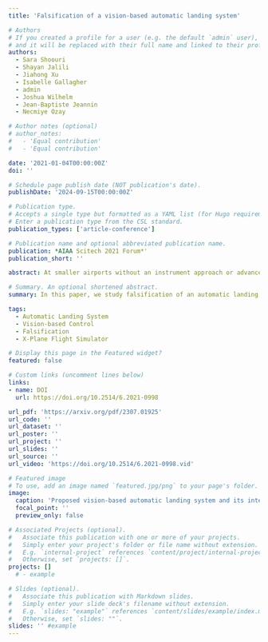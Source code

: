 ```yaml
---
title: 'Falsification of a vision-based automatic landing system'

# Authors
# If you created a profile for a user (e.g. the default `admin` user), write the username (folder name) here
# and it will be replaced with their full name and linked to their profile.
authors:
  - Sara Shoouri
  - Shayan Jalili
  - Jiahong Xu
  - Isabelle Gallagher
  - admin
  - Joshua Wilhelm
  - Jean-Baptiste Jeannin
  - Necmiye Ozay

# Author notes (optional)
# author_notes:
#   - 'Equal contribution'
#   - 'Equal contribution'

date: '2021-01-04T00:00:00Z'
doi: ''

# Schedule page publish date (NOT publication's date).
publishDate: '2024-09-15T00:00:00Z'

# Publication type.
# Accepts a single type but formatted as a YAML list (for Hugo requirements).
# Enter a publication type from the CSL standard.
publication_types: ['article-conference']

# Publication name and optional abbreviated publication name.
publication: *AIAA Scitech 2021 Forum*'
publication_short: ''

abstract: At smaller airports without an instrument approach or advanced equipment, automatic landing of aircraft is a safety-critical task that requires the use of sensors present on the aircraft. In this paper, we study falsification of an automatic landing system for fixed-wing aircraft using a camera as its main sensor. We first present an architecture for vision-based automatic landing, including a vision-based runway distance and orientation estimator and an associated PID controller. We then outline landing specifications that we validate with actual flight data. Using these specifications, we propose the use of the falsification tool Breach to find counterexamples to the specifications in the automatic landing system.

# Summary. An optional shortened abstract.
summary: In this paper, we study falsification of an automatic landing system for fixed-wing aircraft using a camera as its main sensor.

tags:
  - Automatic Landing System
  - Vision-based Control
  - Falsification
  - X-Plane Flight Simulator

# Display this page in the Featured widget?
featured: false

# Custom links (uncomment lines below)
links:
- name: DOI
  url: https://doi.org/10.2514/6.2021-0998

url_pdf: 'https://arxiv.org/pdf/2307.01925'
url_code: ''
url_dataset: ''
url_poster: ''
url_project: ''
url_slides: ''
url_source: ''
url_video: 'https://doi.org/10.2514/6.2021-0998.vid'

# Featured image
# To use, add an image named `featured.jpg/png` to your page's folder.
image:
  caption: 'Proposed vision-based automatic landing system and its interface with falsification'
  focal_point: ''
  preview_only: false

# Associated Projects (optional).
#   Associate this publication with one or more of your projects.
#   Simply enter your project's folder or file name without extension.
#   E.g. `internal-project` references `content/project/internal-project/index.md`.
#   Otherwise, set `projects: []`.
projects: []
  # - example

# Slides (optional).
#   Associate this publication with Markdown slides.
#   Simply enter your slide deck's filename without extension.
#   E.g. `slides: "example"` references `content/slides/example/index.md`.
#   Otherwise, set `slides: ""`.
slides: '' #example
---
```


<!-- {{% callout note %}}
Click the _Cite_ button above to demo the feature to enable visitors to import publication metadata into their reference management software.
{{% /callout %}}

{{% callout note %}}
Create your slides in Markdown - click the _Slides_ button to check out the example.
{{% /callout %}} -->

<!-- Add the publication's **full text** or **supplementary notes** here. You can use rich formatting such as including [code, math, and images](https://docs.hugoblox.com/content/writing-markdown-latex/). -->